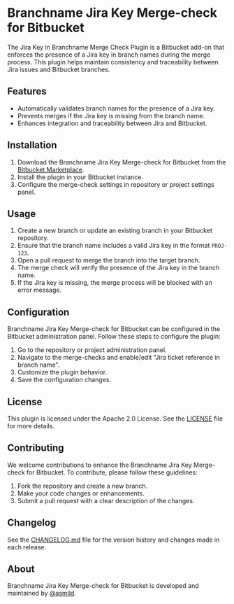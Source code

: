 # Branchname Jira Key Merge-check for Bitbucket

The Jira Key in Branchname Merge Check Plugin is a Bitbucket add-on that enforces the presence of a Jira key in branch names during the merge process. This plugin helps maintain consistency and traceability between Jira issues and Bitbucket branches.

## Features

- Automatically validates branch names for the presence of a Jira key.
- Prevents merges if the Jira key is missing from the branch name.
- Enhances integration and traceability between Jira and Bitbucket.

## Installation

1. Download the Branchname Jira Key Merge-check for Bitbucket from the [Bitbucket Marketplace](https://marketplace.atlassian.com/apps/<my-plugin-id>).
2. Install the plugin in your Bitbucket instance.
3. Configure the merge-check settings in repository or project settings panel.

## Usage
1. Create a new branch or update an existing branch in your Bitbucket repository.
2. Ensure that the branch name includes a valid Jira key in the format `PROJ-123`.
3. Open a pull request to merge the branch into the target branch.
4. The merge check will verify the presence of the Jira key in the branch name.
5. If the Jira key is missing, the merge process will be blocked with an error message.

## Configuration

Branchname Jira Key Merge-check for Bitbucket can be configured in the Bitbucket administration panel. Follow these steps to configure the plugin:

1. Go to the repository or project administration panel.
2. Navigate to the merge-checks and enable/edit "Jira ticket reference in branch name".
3. Customize the plugin behavior.
4. Save the configuration changes.

## License

This plugin is licensed under the Apache 2.0 License. See the [LICENSE](LICENSE) file for more details.

## Contributing

We welcome contributions to enhance the Branchname Jira Key Merge-check for Bitbucket. To contribute, please follow these guidelines:

1. Fork the repository and create a new branch.
2. Make your code changes or enhancements.
3. Submit a pull request with a clear description of the changes.

## Changelog

See the [CHANGELOG.md](CHANGELOG.md) file for the version history and changes made in each release.

## About

Branchname Jira Key Merge-check for Bitbucket is developed and maintained by [@asmild](https://github.com/asmild).
